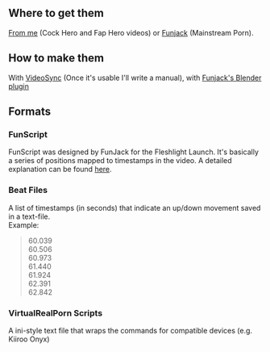 ## Where to get them

[From me](https://github.com/FredTungsten/ScriptPlayer/tree/master/Scripts) (Cock Hero and Fap Hero videos) or [Funjack](https://github.com/funjack/funscripts) (Mainstream Porn).

## How to make them

With [VideoSync](https://github.com/FredTungsten/ScriptPlayer/tree/master/ScriptPlayer/ScriptPlayer.VideoSync) (Once it's usable I'll write a manual), with [Funjack's Blender plugin](https://github.com/funjack/launchcontrol/releases)

## Formats

### FunScript

FunScript was designed by FunJack for the Fleshlight Launch. It's basically a series of positions mapped to timestamps in the video. A detailed explanation can be found [here](https://godoc.org/github.com/funjack/launchcontrol/protocol/funscript).

### Beat Files

A list of timestamps (in seconds) that indicate an up/down movement saved in a text-file.  
Example: 

> 60.039  
> 60.506  
> 60.973  
> 61.440  
> 61.924  
> 62.391  
> 62.842  

### VirtualRealPorn Scripts

A ini-style text file that wraps the commands for compatible devices (e.g. Kiiroo Onyx)